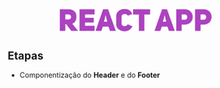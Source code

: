 <h1 align="center">
  <img src="../.github/react-app.png" width="300" alt="Código limpo no React">
</h1>

## Etapas
- Componentização do **Header** e do **Footer**


